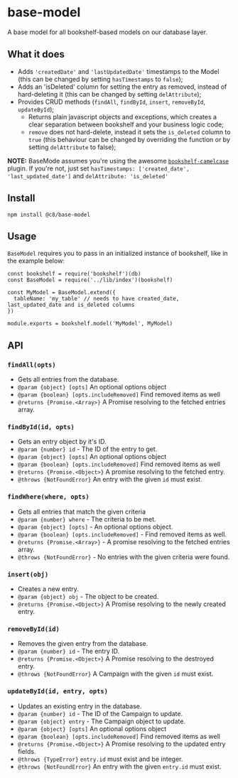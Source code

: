 # base-model
A base model for all bookshelf-based models on our database layer.

## What it does
+ Adds `'createdDate'` and `'lastUpdatedDate'` timestamps to the Model (this can be changed by setting `hasTimestamps` to `false`);
+ Adds an 'isDeleted' column for setting the entry as removed, instead of hard-deleting it (this can be changed by setting `delAttribute`);
+ Provides CRUD methods (`findAll`, `findById`, `insert`, `removeById`, `updateById`);
  + Returns plain javascript objects and exceptions, which creates a clear separation between bookshelf and your business
  logic code;
  + `remove` does not hard-delete, instead it sets the `is_deleted` column to `true` (this behaviour can be changed by
  overriding the function or by setting `delAttribute` to false);

**NOTE:** BaseMode assumes you're using the awesome [`bookshelf-camelcase`](https://www.npmjs.com/package/bookshelf-camelcase)
plugin. If you're not, just set `hasTimestamps: ['created_date', 'last_updated_date']` and `delAttribute: 'is_deleted'`

## Install
```
npm install @c8/base-model
```

## Usage
`BaseModel` requires you to pass in an initialized instance of bookshelf, like in the example below:

```
const bookshelf = require('bookshelf')(db)
const BaseModel = require('../lib/index')(bookshelf)

const MyModel = BaseModel.extend({
  tableName: 'my_table' // needs to have created_date, last_updated_date and is_deleted columns
})

module.exports = bookshelf.model('MyModel', MyModel)
```

## API
### `findAll(opts)`
 * Gets all entries from the database.
 * `@param {object} [opts]` An optional options object
 * `@param {boolean} [opts.includeRemoved]` Find removed items as well
 * `@returns {Promise.<Array>}` A Promise resolving to the fetched entries array.

### `findById(id, opts)`
 * Gets an entry object by it's ID.
 * `@param {number} id` - The ID of the entry to get.
 * `@param {object} [opts]` An optional options object
 * `@param {boolean} [opts.includeRemoved]` Find removed items as well
 * `@returns {Promise.<Object>}` A promise resolving to the fetched entry.
 * `@throws {NotFoundError}` An entry with the given `id` must exist.

### `findWhere(where, opts)`
 * Gets all entries that match the given criteria
 * `@param {number} where` - The criteria to be met.
 * `@param {object} [opts]` - An optional options object.
 * `@param {boolean} [opts.includeRemoved]` - Find removed items as well.
 * `@returns {Promise.<Array>}` - A promise resolving to the fetched entries array.
 * `@throws {NotFoundError}` - No entries with the given criteria were found.

### `insert(obj)`
 * Creates a new entry.
 * `@param {object} obj` - The object to be created.
 * `@returns {Promise.<Object>}` A Promise resolving to the newly created entry.

### `removeById(id)`
 * Removes the given entry from the database.
 * `@param {number} id` - The entry ID.
 * `@returns {Promise.<Object>}` A Promise resolving to the destroyed entry.
 * `@throws {NotFoundError}` A Campaign with the given `id` must exist.

### `updateById(id, entry, opts)`
 * Updates an existing entry in the database.
 * `@param {number} id` - The ID of the Campaign to update.
 * `@param {object} entry` - The Campaign object to update.
 * `@param {object} [opts]` An optional options object
 * `@param {boolean} [opts.includeRemoved]` Find removed items as well
 * `@returns {Promise.<Object>}` A Promise resolving to the updated entry fields.
 * `@throws {TypeError}` `entry.id` must exist and be integer.
 * `@throws {NotFoundError}` An entry with the given `entry.id` must exist.
